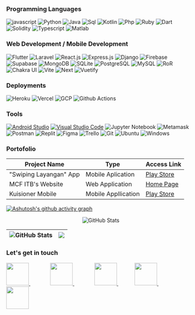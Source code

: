 ### Programming Languages
<p>
  <img alt="javascript" src="https://img.shields.io/badge/-Javascript-272627?style=for-the-badge&logo=javascript" /> 
  <img alt="Python" src="https://img.shields.io/badge/-Python-272627?style=for-the-badge&logo=python"/>
  <img alt="Java" src="https://img.shields.io/badge/-Java-272627?style=for-the-badge&logo=java" /> 
  <img alt="Sql" src="https://img.shields.io/badge/-SQL-272627?style=for-the-badge&logo=sql" /> 
  <img alt="Kotlin" src="https://img.shields.io/badge/-Kotlin-272627?style=for-the-badge&logo=kotlin" /> 
  <img alt="Php" src="https://img.shields.io/badge/-Php-272627?style=for-the-badge&logo=php" />
  <img alt="Ruby" src="https://img.shields.io/badge/-Ruby-272627?style=for-the-badge&logo=ruby&logoColor=ff0000"/> 
  <img alt="Dart" src="https://img.shields.io/badge/-Dart-272627?style=for-the-badge&logo=dart&logoColor=1fb4e0"/> 
  <img alt="Solidity" src="https://img.shields.io/badge/-Solidity-272627?style=for-the-badge&logo=solidity" />
  <img alt="Typescript" src="https://img.shields.io/badge/-Typescript-272627?style=for-the-badge&logo=typescript" />
  <img alt="Matlab" src="https://img.shields.io/badge/-Matlab-272627?style=for-the-badge&logo=matlab" />
</p>

### Web Development / Mobile Development
<p>
  <img alt="Flutter" src="https://img.shields.io/badge/-Flutter-272627?style=for-the-badge&logo=flutter&logoColor=27ADE9" />
  <img alt="Laravel" src="https://img.shields.io/badge/-Laravel-272627?style=for-the-badge&logo=laravel" />
  <img alt="React.js" src="https://img.shields.io/badge/-React-272627?style=for-the-badge&logo=react" /> 
  <img alt="Express.js" src="https://img.shields.io/badge/-Express-272627?style=for-the-badge&logo=express" /> 
  <img alt="Django" src="https://img.shields.io/badge/-Django-272627?style=for-the-badge&logo=django"/>
  <img alt="Firebase" src="https://img.shields.io/badge/-Firebase-272627?style=for-the-badge&logo=firebase"/>
  <img alt="Supabase" src="https://img.shields.io/badge/-Supabase-272627?style=for-the-badge&logo=supabase"/>
  <img alt="MongoDB" src="https://img.shields.io/badge/-MongoDB-272627?style=for-the-badge&logo=mongodb"/>
  <img alt="SQLite" src="https://img.shields.io/badge/-SQLite-272627?style=for-the-badge&logo=sqlite"/>
  <img alt="PostgreSQL" src="https://img.shields.io/badge/-PostgreSQL-272627?style=for-the-badge&logo=postgresql"/>
  <img alt="MySQL" src="https://img.shields.io/badge/-MySQL-272627?style=for-the-badge&logo=mysql"/> 
  <img alt="RoR" src="https://img.shields.io/badge/-Ruby_on_Rails-272627?style=for-the-badge&logo=rubyonrails"/>
  <img alt="Chakra UI" src="https://img.shields.io/badge/-Chakra_UI-272627?style=for-the-badge&logo=chakra-ui"/>
  <img alt="Vite" src="https://img.shields.io/badge/-Vite-272627?style=for-the-badge&logo=vite"/>
  <img alt="Next" src="https://img.shields.io/badge/-Next-272627?style=for-the-badge&logo=next.js"/>
  <img alt="Vuetify" src="https://img.shields.io/badge/-Vuetify-272627?style=for-the-badge&logo=vuetify" />
</p>

### Deployments
<p>
  <img alt="Heroku" src="https://img.shields.io/badge/-Heroku-272627?style=for-the-badge&logo=heroku" />
  <img alt="Vercel" src="https://img.shields.io/badge/-Vercel-272627?style=for-the-badge&logo=vercel" />
  <img alt="GCP" src="https://img.shields.io/badge/-Google_Cloud_Platform-272627?style=for-the-badge&logo=googlecloud" />
  <img alt="Github Actions" src="https://img.shields.io/badge/-Github_Actions-272627?style=for-the-badge&logo=githubactions" />
</p>

### Tools
<p>
  <a href="https://developer.android.com/studio"><img alt="Android Studio" src="https://img.shields.io/badge/Android_Studio-272627?logo=android+studio&style=for-the-badge"/></a>
  <a href="https://code.visualstudio.com/"><img alt="Visual Studio Code" src="https://img.shields.io/badge/Visual_Studio_Code-272627?logo=visual+studio+code&style=for-the-badge&logoColor=22ACF3"/></a>
  <img alt="Jupyter Notebook" src="https://img.shields.io/badge/Jupyter_Notebook-272627?logo=jupyter&style=for-the-badge"/>
  <img alt="Metamask" src="https://img.shields.io/badge/Metamask-272627?logo=metamask&style=for-the-badge"/>
  <img alt="Postman" src="https://img.shields.io/badge/Postman-272627?logo=postman&style=for-the-badge"/>
  <img alt="Replit" src="https://img.shields.io/badge/Replit-272627?logo=replit&style=for-the-badge"/>
  <img alt="Figma" src="https://img.shields.io/badge/Figma-272627?logo=figma&style=for-the-badge"/>
  <img alt="Trello" src="https://img.shields.io/badge/Trello-272627?logo=trello&style=for-the-badge&logoColor=0172B5"/>
  <img alt="Git" src="https://img.shields.io/badge/Git-272627?logo=git&style=for-the-badge"/>
  <img alt="Ubuntu" src="https://img.shields.io/badge/Ubuntu-272627?logo=ubuntu&style=for-the-badge"/>
  <img alt="Windows" src="https://img.shields.io/badge/Windows-272627?logo=windows&style=for-the-badge&logoColor=0CA5E1"/>
</p>

### Portofolio
| Project Name | Type | Access Link |
| --- | --- | --- |
|"Swiping Layangan" App | Mobile Aplication | [Play Store](https://play.google.com/store/apps/details?id=com.ultg.kite_sweeping) |
| MCF ITB's Website | Web Application | [Home Page](https://www.figma.com/proto/FrPt507bC0IHLI6Gffrjuk/UI-MCF?node-id=1282%3A9085&starting-point-node-id=1282%3A9085) |
| Kuisioner Mobile | Mobile Appllication | [Play Store](https://play.google.com/store/apps/details?id=com.mcn.kusioner_mobile)|


[![Ashutosh's github activity graph](https://activity-graph.herokuapp.com/graph?username=alif338&theme=gotham)](https://github.com/ashutosh00710/github-readme-activity-graph)
<p align="center">
 <img src="https://github-readme-stats.vercel.app/api?username=alif338&amp;show_icons=true&amp;count_private=true&amp;theme=vue-dark" alt="GitHub Stats">
</p>
 
 
 |<img src="https://github-readme-stats-one-bice.vercel.app/api/top-langs/?username=alif338&langs_count=8&layout=compact&role=OWNER,ORGANIZATION_MEMBER,COLLABORATOR&theme=vue-dark" alt="GitHub Stats">|<img src="https://github-readme-streak-stats.herokuapp.com/?user=alif338&theme=vue-dark"/>|
|---|---|

### Let's get in touch
<p>
  <a href='https://gitlab.playcourt.id/muhammad_alif_d' style='padding-right: 10px;'>
    <img src='https://www.svgrepo.com/show/341849/gitlab.svg' width='60px'/>
  </a>
  &nbsp;&nbsp;&nbsp;&nbsp;&nbsp;&nbsp;&nbsp;&nbsp;&nbsp;&nbsp
  <a href='https://stackoverflow.com/users/12650275/muhammad-alif' style='padding-right: 10px;'>
    <img src='https://www.svgrepo.com/show/306790/stackoverflow.svg' width='60px'/>
  </a>
  &nbsp;&nbsp;&nbsp;&nbsp;&nbsp;&nbsp;&nbsp;&nbsp;&nbsp;&nbsp
  <a href='https://www.linkedin.com/in/muhammad-alif-d-4aaa561a9/'>
    <img src='https://www.svgrepo.com/show/204944/linkedin.svg' width='60px'/>
  </a>
  &nbsp;&nbsp;&nbsp;&nbsp;&nbsp;&nbsp;&nbsp;&nbsp;&nbsp;&nbsp
  <a href='https://www.instagram.com/aliefdharm/'>
    <img src='https://www.svgrepo.com/show/303195/instagram-glyph-1-logo.svg' width='60px'/>
  </a>
  &nbsp;&nbsp;&nbsp;&nbsp;&nbsp;&nbsp;&nbsp;&nbsp;&nbsp;&nbsp
  <a href='mailto:m.alifdarmamulia@gmail.com/'>
    <img src='https://www.svgrepo.com/show/306107/gmail.svg' width='60px'/>
  </a>
</p>
